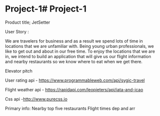 # Project-1# Project-1

Product title; 
JetSetter


User Story :

We are travelers for business and as a result we spend lots of time in locations that we are unfamiliar with. Being young urban professionals, we like to get out and about in our free time. To enjoy the locations that we are in, we intend to build an application that will give us our flight information and nearby restaurants so we know where to eat when we get there.

Elevator pitch 

User rating api - https://www.programmableweb.com/api/sygic-travel

Flight weather api - https://rapidapi.com/leopieters/api/iata-and-icao

Css api -http://www.purecss.io


Primary info: 
Nearby top five restaurants
Flight times dep and arr



